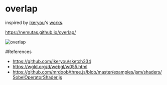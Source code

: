 # overlap
inspired by [ikeryou](https://twitter.com/ikeryou)'s [works](https://ikeryou.jp/sketch/334/).

https://nemutas.github.io/overlap/

![overlap](https://user-images.githubusercontent.com/46724121/208225054-380aa02e-c9c8-4bfd-8ce8-909c21dc457b.jpg)

#References

- https://github.com/ikeryou/sketch334
- https://wgld.org/d/webgl/w055.html
- https://github.com/mrdoob/three.js/blob/master/examples/jsm/shaders/SobelOperatorShader.js
